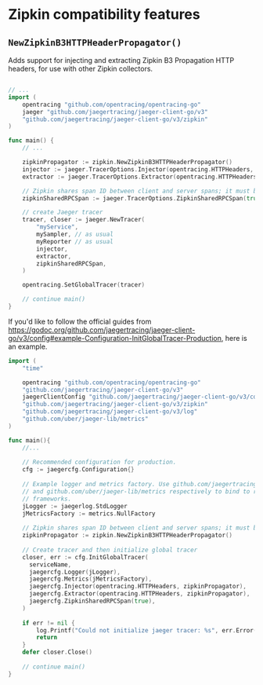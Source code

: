 # Zipkin compatibility features

## `NewZipkinB3HTTPHeaderPropagator()`

Adds support for injecting and extracting Zipkin B3 Propagation HTTP headers,
for use with other Zipkin collectors.

```go

// ...
import (
	opentracing "github.com/opentracing/opentracing-go"
	jaeger "github.com/jaegertracing/jaeger-client-go/v3"
	"github.com/jaegertracing/jaeger-client-go/v3/zipkin"
)

func main() {
	// ...

	zipkinPropagator := zipkin.NewZipkinB3HTTPHeaderPropagator()
	injector := jaeger.TracerOptions.Injector(opentracing.HTTPHeaders, zipkinPropagator)
	extractor := jaeger.TracerOptions.Extractor(opentracing.HTTPHeaders, zipkinPropagator)

	// Zipkin shares span ID between client and server spans; it must be enabled via the following option.
	zipkinSharedRPCSpan := jaeger.TracerOptions.ZipkinSharedRPCSpan(true)

	// create Jaeger tracer
	tracer, closer := jaeger.NewTracer(
		"myService",
		mySampler, // as usual
		myReporter // as usual
		injector,
		extractor,
		zipkinSharedRPCSpan,
	)

	opentracing.SetGlobalTracer(tracer)

    // continue main()
}
```

If you'd like to follow the official guides from https://godoc.org/github.com/jaegertracing/jaeger-client-go/v3/config#example-Configuration-InitGlobalTracer-Production, here is an example.

```go
import (
	"time"

	opentracing "github.com/opentracing/opentracing-go"
	"github.com/jaegertracing/jaeger-client-go/v3"
	jaegerClientConfig "github.com/jaegertracing/jaeger-client-go/v3/config"
	"github.com/jaegertracing/jaeger-client-go/v3/zipkin"
	"github.com/jaegertracing/jaeger-client-go/v3/log"
	"github.com/uber/jaeger-lib/metrics"
)

func main(){
	//...
	
	// Recommended configuration for production.
	cfg := jaegercfg.Configuration{}
	
	// Example logger and metrics factory. Use github.com/jaegertracing/jaeger-client-go/v3/log
	// and github.com/uber/jaeger-lib/metrics respectively to bind to real logging and metrics
	// frameworks.
	jLogger := jaegerlog.StdLogger
	jMetricsFactory := metrics.NullFactory
	 
	// Zipkin shares span ID between client and server spans; it must be enabled via the following option.
	zipkinPropagator := zipkin.NewZipkinB3HTTPHeaderPropagator()
	 
	// Create tracer and then initialize global tracer
	closer, err := cfg.InitGlobalTracer(
	  serviceName,
	  jaegercfg.Logger(jLogger),
	  jaegercfg.Metrics(jMetricsFactory),
	  jaegercfg.Injector(opentracing.HTTPHeaders, zipkinPropagator),
	  jaegercfg.Extractor(opentracing.HTTPHeaders, zipkinPropagator),
	  jaegercfg.ZipkinSharedRPCSpan(true),
	)
	
	if err != nil {
	    log.Printf("Could not initialize jaeger tracer: %s", err.Error())
	    return
	}
	defer closer.Close()
	
	// continue main()
}

```
